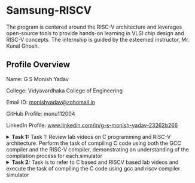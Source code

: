 # Samsung-RISCV
The program is centered around the RISC-V architecture and leverages open-source tools to provide hands-on learning in VLSI chip design and RISC-V concepts. The internship is guided by the esteemed instructor, Mr. Kunal Ghosh.

## Profile Overview

Name: G S Monish Yadav

College: Vidyavardhaka College of Engineering

Email ID: monishyadav@zohomail.in

GitHub Profile: monu112004

LinkedIn Profile: www.linkedin.com/in/g-s-monish-yadav-23262b266

<details>
<summary><b>Task 1:</b> Task 1: Review lab videos on C programming and RISC-V architecture. Perform the task of compiling C code using both the GCC compiler and the RISC-V compiler, demonstrating an understanding of the compilation process for each.simulator</summary>   
<br>

## C and RISC-V Based Labs

This repository demonstrates the processes involved in compiling C programs and generating assembly code using both a standard GCC compiler and a RISC-V GCC compiler. It includes comprehensive steps and explanations to guide users through each stage of the compilation and debugging workflow.

## C Language-Based Lab

### Steps to Compile a .c File on Your Machine:

1. Open the bash terminal and navigate to the directory where you want to create your file.
2. Use the following command to create and edit a new .c file:
   ```sh
   gedit sum_1ton.c
![3](https://github.com/user-attachments/assets/0e762cb5-cbdf-495e-aaec-0dea9aae3aa1)

### Steps to Compile a .c File on Your Machine:
 ```sh
 gcc sum_1ton.c
 ./a.out
 # Compilation and execution complete.
 ```
![2](https://github.com/user-attachments/assets/5712cf49-d372-467e-9ace-425a3741b7b4)
## RISC-V Based Lab

### Steps to Compile Using RISC-V GCC Compiler:
1. Ensure the RISC-V GCC compiler is installed and accessible on your system.
2. Verify the .c file contents using the cat command:
``` sh
cat sum_1ton.c
```
3. Compile the C program for RISC-V architecture using:
``` sh
riscv64-unknown-elf-gcc -O1 -mabi=lp64 -march=rv64i -o sum_1ton.o sum_1ton.c
```
4. Disassemble the object file to view its assembly code using:
``` sh
riscv64-unknown-elf-objdump -d sum_1ton.o
```
5. Use /main in the terminal to locate the main function in the assembly output.
![4](https://github.com/user-attachments/assets/abbb078b-bee3-452d-9e04-0f0d61ba42bf)
### Explanation of Key Commands and Options: 
1. -mabi=lp64: Specifies the Application Binary Interface (ABI) for 64-bit integers, pointers, and long data types, suitable for 64-bit RISC-V architecture.

2. -march=rv64i: Indicates the 64-bit RISC-V base integer instruction set architecture.

3. -O1: Enables basic optimization for better performance without significantly increasing compilation time.

4. riscv64-unknown-elf-objdump: A tool for disassembling RISC-V binaries to examine the code structure and debug it effectively.
</details>

<details>   
<summary><b>Task 2:</b> Task is to refer to C based and RISCV based lab videos and execute the task of compiling the C code using gcc and riscv compiler simulator</summary>   
<br>
   
#  RISC-V ISA Simulation with SPIKE
This repository provides instructions for setting up and using SPIKE, a RISC-V ISA simulator, along with the Proxy Kernel (pk) for program execution. Follow the steps below to install the necessary tools, run simulations, and debug RISC-V programs effectively.

##  What is SPIKE?
SPIKE is an open-source RISC-V ISA simulator written in C++. It emulates a RISC-V core and cache system, enabling developers to test RISC-V programs without hardware. SPIKE supports running standalone programs as well as operating systems like Linux

## Testing the SPIKE Simulator
To validate the setup, compile and execute a sample program (sum_1ton.c) using both the GCC and RISC-V compilers.
### Using GCC Compiler:
``` sh
gcc product.c  
./a.out
```
![VirtualBox_vsdworkshop_13_01_2025_20_43_22](https://github.com/user-attachments/assets/e20f695b-6839-42d1-9f3f-7835fb7b8d7f)

### Using RISC-V Compiler:
``` sh
spike pk product.o
```
## Analyzing the Assembly Code
### Objdump Analysis:
Generate the assembly code with the following command:
``` sh
riscv64-unknown-elf-objdump -d sum_1ton.o | less
```
![VirtualBox_vsdworkshop_13_01_2025_20_43_47](https://github.com/user-attachments/assets/04a7db80-2d33-42ed-bafd-77a29c09d413)

### Debugging with SPIKE:
1. Open the debugger using the command:
``` sh
spike -d pk product.o
```
2. Perform debugging operations in the terminal.
   
## Optimization Levels
Snapshots of RISC-V objdump at different optimization levels (-O1 and -Ofast) provide insights into how compiler optimizations affect the generated assembly code. Use these options during compilation to analyze the differences:

-O1 Optimization

-Ofast Optimization

![VirtualBox_vsdworkshop_13_01_2025_20_42_05](https://github.com/user-attachments/assets/68908728-8b0a-405b-8b9c-19f3cc09741b) 

